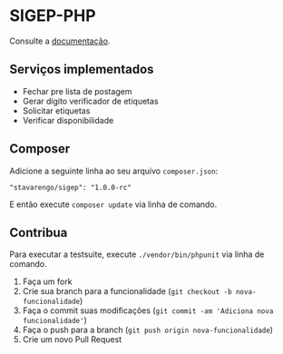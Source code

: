 SIGEP-PHP
===

Consulte a [documentação](http://endel.github.io/sigep).

Serviços implementados
---

- Fechar pre lista de postagem
- Gerar dígito verificador de etiquetas
- Solicitar etiquetas
- Verificar disponibilidade

Composer
---

Adicione a seguinte linha ao seu arquivo `composer.json`:

	"stavarengo/sigep": "1.0.0-rc"

E então execute `composer update` via linha de comando.

Contribua
---

Para executar a testsuite, execute `./vendor/bin/phpunit` via linha de comando.

1. Faça um fork
2. Crie sua branch para a funcionalidade (`git checkout -b nova-funcionalidade`)
3. Faça o commit suas modificações (`git commit -am 'Adiciona nova funcionalidade'`)
4. Faça o push para a branch (`git push origin nova-funcionalidade`)
5. Crie um novo Pull Request
